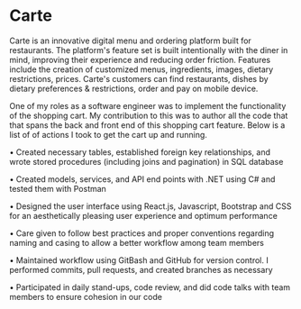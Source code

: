 # Carte
Carte is an innovative digital menu and ordering platform built for restaurants. The platform's feature set is built intentionally with the diner in mind, improving their experience and reducing order friction. Features include the creation of customized menus, ingredients, images, dietary restrictions, prices. Carte's customers can find restaurants, dishes by dietary preferences & restrictions, order and pay on mobile device.

One of my roles as a software engineer was to implement the functionality of the shopping cart. My contribution to this was to author all the code that that spans the back and front end of this shopping cart feature. Below is a list of of actions I took to get the cart up and running.

•	Created necessary tables, established foreign key relationships, and wrote stored procedures (including joins and pagination) in SQL database

•	Created models, services, and API end points with .NET using C# and tested them with Postman

•	Designed the user interface using React.js, Javascript, Bootstrap and CSS for an aesthetically pleasing user experience and optimum performance

•	Care given to follow best practices and proper conventions regarding naming and casing to allow a better workflow among team members

•	Maintained workflow using GitBash and GitHub for version control. I performed commits, pull requests, and created branches as necessary

•	Participated in daily stand-ups, code review, and did code talks with team members to ensure cohesion in our code
